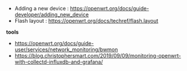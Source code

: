 * Adding a new device : https://openwrt.org/docs/guide-developer/adding_new_device
* Flash layout : https://openwrt.org/docs/techref/flash.layout

**tools**
  * https://openwrt.org/docs/guide-user/services/network_monitoring/bwmon
  * https://blog.christophersmart.com/2019/09/09/monitoring-openwrt-with-collectd-influxdb-and-grafana/
